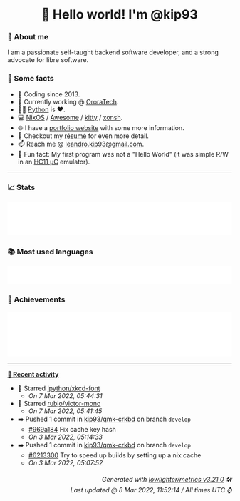 <!-- README template, populated using this action:
     https://github.com/kip93/kip93/blob/main/.github/workflows/readme.yml. -->

<h1 align="center">👋 Hello world! I'm @kip93</h1> <!-- LOGIN => username -->

### 👤 About me

I am a passionate self-taught backend software developer, and a strong advocate for libre software.


### 💬 Some facts

* 📅 Coding since 2013.
* 💼 Currently working @ [OroraTech](https://ororatech.com/).
* 👨‍💻 [Python](https://github.com/search?q=user%3Akip93&l=python) is ❤️. <!-- LOGIN => username -->
* 💻 [NixOS](https://github.com/NixOS/) /
     [Awesome](https://github.com/awesomeWM/) /
     [kitty](https://github.com/kovidgoyal/kitty/) /
     [xonsh](https://github.com/xonsh/).
* 🌐 I have a [portfolio website](https://kip93.net/) with some more information.
* 📝 Checkout my [résumé](https://kip93.net/resume/) for even more detail.
* 📫 Reach me @ [leandro.kip93@gmail.com](mailto:leandro.kip93@gmail.com).
* 🎲 Fun fact: My first program was not a "Hello World" (it was simple R/W in an [HC11 µC](https://en.wikipedia.org/wiki/68HC11) emulator).


-----------------------------------------------------------------------------------------------------------------------


### 📈 Stats

![](./stats.svg)


### 📚 Most used languages <!-- by percentage, in decreasing order -->

![](./languages.svg)


### 🏅 Achievements

![](./achievements.svg)


-----------------------------------------------------------------------------------------------------------------------


**[📰 Recent activity](https://github.com/kip93)**
* 🌟 Starred [ipython/xkcd-font](https://github.com/ipython/xkcd-font)
  * *On 7 Mar 2022, 05:44:31*
* 🌟 Starred [rubjo/victor-mono](https://github.com/rubjo/victor-mono)
  * *On 7 Mar 2022, 05:41:45*
* ➡️ Pushed 1 commit in [kip93/qmk-crkbd](https://github.com/kip93/qmk-crkbd) on branch `develop`
  * [#969a184](https://github.com/kip93/qmk-crkbd/commit/969a184) Fix cache key hash
  * *On 3 Mar 2022, 05:14:33*
* ➡️ Pushed 1 commit in [kip93/qmk-crkbd](https://github.com/kip93/qmk-crkbd) on branch `develop`
  * [#6213300](https://github.com/kip93/qmk-crkbd/commit/6213300) Try to speed up builds by setting up a nix cache
  * *On 3 Mar 2022, 05:07:52*
 <!-- Last activity -->


<h6 align="right"><em>
    Generated with <a href="https://github.com/lowlighter/metrics/tree/latest/">lowlighter/metrics v3.21.0</a> 🛠️<br> <!-- VERSION => MAJOR.minor.patch -->
    Last updated @ 8 Mar 2022, 11:52:14 / All times UTC ⌚ <!-- meta.generated => DD/MM/YYYY, hh:mm -->
</em></h6>
